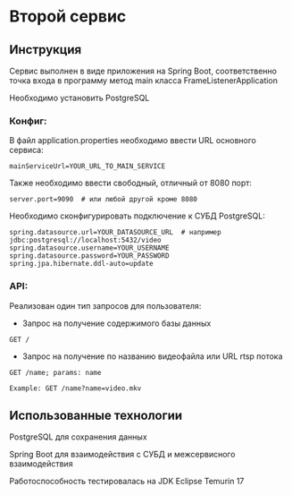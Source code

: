 # Второй сервис

## Инструкция

Сервис выполнен в виде приложения на Spring Boot, соответственно точка входа в программу метод main класса FrameListenerApplication

Необходимо установить PostgreSQL

### Конфиг:

В файл application.properties необходимо ввести URL основного сервиса:

```
mainServiceUrl=YOUR_URL_TO_MAIN_SERVICE
```

Также необходимо ввести свободный, отличный от 8080 порт:

```
server.port=9090  # или любой другой кроме 8080
```

Необходимо сконфигурировать подключение к СУБД PostgreSQL:

```
spring.datasource.url=YOUR_DATASOURCE_URL  # например jdbc:postgresql://localhost:5432/video
spring.datasource.username=YOUR_USERNAME
spring.datasource.password=YOUR_PASSWORD
spring.jpa.hibernate.ddl-auto=update
```
### API:

Реализован один тип запросов для пользователя:

- Запрос на получение содержимого базы данных

```
GET /
```

- Запрос на получение по названию видеофайла или URL rtsp потока

```
GET /name; params: name

Example: GET /name?name=video.mkv
```

## Использованные технологии

PostgreSQL для сохранения данных

Spring Boot для взаимодействия с СУБД и межсервисного взаимодействия

Работоспособность тестировалась на JDK Eclipse Temurin 17